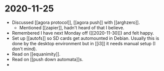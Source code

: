 # 2020-11-25

- Discussed [[agora protocol]], [[agora push]] with [[arghzero]].
  - Mentioned [[zapier]], hadn't heard of that I believe.
- Remembered I have next Monday off ([[2020-11-30]]) and felt happy.
- Set up [[autofs]] so SD cards get automounted in Debian. Usually this is done by the desktop environment but in [[i3]] it needs manual setup (I don't mind).
- Read on [[equanimity]].
- Read on [[push down automata]]s.
- 

